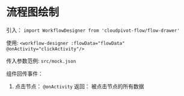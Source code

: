 # 流程图绘制

引入：
`import WorkflowDesigner from 'cloudpivot-flow/flow-drawer'`

使用:
`<workflow-designer :flowData="flowData" @onActivity="clickActivity"/>`

传入参数范例:
`src/mock.json`

组件回传事件：
1. 点击节点： `@onActivity`
  返回： 被点击节点的所有数据
